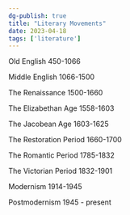 ```yaml
---  
dg-publish: true  
title: "Literary Movements"  
date: 2023-04-18  
tags: ['literature']  
---  
```

  
Old English 450-1066  
  
Middle English 1066-1500  
  
The Renaissance 1500-1660  
  
The Elizabethan Age 1558-1603  
  
The Jacobean Age 1603-1625  
  
The Restoration Period 1660-1700  
  
The Romantic Period 1785-1832  
  
The Victorian Period 1832-1901  
  
Modernism 1914-1945  
  
Postmodernism 1945 - present  
  
